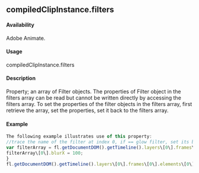 ## compiledClipInstance.filters

#### Availability

Adobe Animate.

#### Usage

compiledClipInstance.filters

#### Description

Property; an array of Filter objects. The properties of Filter object in the filters array can be read but cannot be written directly by accessing the filters array. To set the properties of the filter objects in the filters array, first retrieve the array, set the properties, set it back to the filters array.

#### Example

```javascript
The following example illustrates use of this property:
//trace the name of the filter at index 0, if == glow filter, set its blurX to 100 var filterName = fl.getDocumentDOM().getTimeline().layers\[0\].frames\[0\].elements\[0\].filters\[0\].name; fl.trace(filterName);
var filterArray = fl.getDocumentDOM().getTimeline().layers\[0\].frames\[0\].elements\[0\].filters; if (filterName == 'glowFilter'){
filterArray\[0\].blurX = 100;
}
fl.getDocumentDOM().getTimeline().layers\[0\].frames\[0\].elements\[0\].filters = filterArray;

```